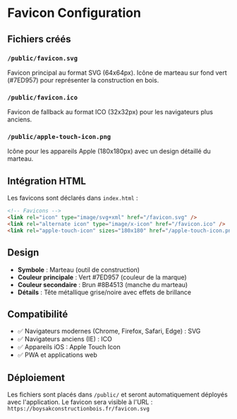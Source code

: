 # Favicon Configuration

## Fichiers créés

### `/public/favicon.svg`
Favicon principal au format SVG (64x64px). Icône de marteau sur fond vert (#7ED957) pour représenter la construction en bois.

### `/public/favicon.ico`
Favicon de fallback au format ICO (32x32px) pour les navigateurs plus anciens.

### `/public/apple-touch-icon.png`
Icône pour les appareils Apple (180x180px) avec un design détaillé du marteau.

## Intégration HTML

Les favicons sont déclarés dans `index.html` :

```html
<!-- Favicons -->
<link rel="icon" type="image/svg+xml" href="/favicon.svg" />
<link rel="alternate icon" type="image/x-icon" href="/favicon.ico" />
<link rel="apple-touch-icon" sizes="180x180" href="/apple-touch-icon.png" />
```

## Design

- **Symbole** : Marteau (outil de construction)
- **Couleur principale** : Vert #7ED957 (couleur de la marque)
- **Couleur secondaire** : Brun #8B4513 (manche du marteau)
- **Détails** : Tête métallique grise/noire avec effets de brillance

## Compatibilité

- ✅ Navigateurs modernes (Chrome, Firefox, Safari, Edge) : SVG
- ✅ Navigateurs anciens (IE) : ICO
- ✅ Appareils iOS : Apple Touch Icon
- ✅ PWA et applications web

## Déploiement

Les fichiers sont placés dans `/public/` et seront automatiquement déployés avec l'application.
Le favicon sera visible à l'URL : `https://boysakconstructionbois.fr/favicon.svg`
